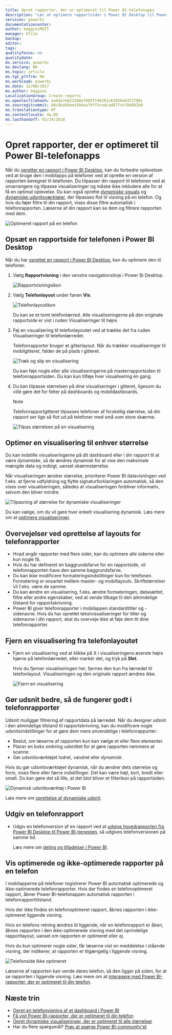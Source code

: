 ```yaml
---
title: Opret rapporter, der er optimeret til Power BI-telefonapps
description: "Lær at optimere rapportsider i Power BI Desktop til Power BI-telefonapps."
services: powerbi
documentationcenter: 
author: maggiesMSFT
manager: kfile
backup: 
editor: 
tags: 
qualityfocus: no
qualitydate: 
ms.service: powerbi
ms.devlang: NA
ms.topic: article
ms.tgt_pltfrm: NA
ms.workload: powerbi
ms.date: 12/08/2017
ms.author: maggies
LocalizationGroup: Create reports
ms.openlocfilehash: ea6da7eb23268e7605ff46281c63030a6d72798c
ms.sourcegitcommit: 88c8ba8dee4384ea7bff5cedcad67fce784d92b0
ms.translationtype: HT
ms.contentlocale: da-DK
ms.lasthandoff: 02/24/2018
---
```

# <a name="create-reports-optimized-for-the-power-bi-phone-apps"></a>Opret rapporter, der er optimeret til Power BI-telefonapps
Når du [opretter en rapport i Power BI Desktop](desktop-report-view.md), kan du forbedre oplevelsen ved at bruge den i mobilapps på telefoner ved at oprette en version af rapporten beregnet til telefonen. Du tilpasser din rapport til telefonen ved at omarrangere og tilpasse visualiseringer og måske ikke inkludere alle for at få en optimal oplevelse. Du kan også oprette [*dynamiske* visuals](#optimize-a-visual-for-any-size) og [dynamiske udsnitsværktøjer](#enhance-slicers-to-to-work-well-in-phone-reports), der tilpasses flot til visning på en telefon. Og hvis du føjer filtre til din rapport, vises disse filtre automatisk i telefonrapporten. Læserne af din rapport kan se dem og filtrere rapporten med dem.

![Optimeret rapport på en telefon](media/desktop-create-phone-report/07-power-bi-phone-report-portrait.png)

## <a name="lay-out-a-report-page-for-the-phone-in-power-bi-desktop"></a>Opsæt en rapportside for telefonen i Power BI Desktop
Når du har [oprettet en rapport i Power BI Desktop](desktop-report-view.md), kan du optimere den til telefoner.

1. Vælg **Rapportvisning** i den venstre navigationslinje i Power Bi Desktop.
   
    ![Rapportvisningsikon](media/desktop-create-phone-report/pbi_reportviewinpbidesigner_changeview.png)
2. Vælg **Telefonlayout** under fanen **Vis**.  
   
    ![Telefonlayoutikon](media/desktop-create-phone-report/power-bi-phone-layout-icon.png)
   
    Du kan se et tomt telefonlærred. Alle visualiseringerne på den originale rapportside er vist i ruden Visualiseringer til højre.
3. Føj en visualisering til telefonlayoutet ved at trække det fra ruden Visualiseringer til telefonlærredet.
   
    Telefonrapporter bruger et gitterlayout. Når du trækker visualiseringer til mobilgitteret, falder de på plads i gitteret.
   
    ![Træk og slip en visualisering](media/desktop-create-phone-report/02_dragging_and_droping_a_vis.gif)
   
    Du kan føje nogle eller alle visualiseringerne på masterrapportsiden til telefonrapportsiden. Du kan kun tilføje hver visualisering én gang.
4. Du kan tilpasse størrelsen på dine visualiseringer i gitteret, ligesom du ville gøre det for felter på dashboards og mobildashboards.
   
   > [!NOTE]
   > Telefonrapportgitteret tilpasses telefoner af forskellig størrelse, så din rapport ser lige så flot ud på telefoner med små som store skærme.
   > 
   > 
   
   ![Tilpas størrelsen på en visualisering](media/desktop-create-phone-report/03_resizing_a_viz_to_grid.gif)

## <a name="optimize-a-visual-for-any-size"></a>Optimer en visualisering til enhver størrelse
Du kan indstille visualiseringerne på dit dashboard eller i din rapport til at være *dynamiske*, så de ændres dynamisk for at vise den maksimale mængde data og indsigt, uanset skærmstørrelse. 

Når visualiseringen ændrer størrelse, prioriterer Power BI datavisningen ved f.eks. at fjerne udfyldning og flytte signaturforklaringen automatisk, så den vises over visualiseringen, således at visualiseringen forbliver informativ, selvom den bliver mindre.

![Tilpasning af størrelse for dynamiske visualiseringer](media/desktop-create-phone-report/power-bi-responsive-visual.gif)

Du kan vælge, om du vil gøre hver enkelt visualisering dynamisk. Læs mere om at [optimere visualiseringer](desktop-create-responsive-visuals.md).

## <a name="considerations-when-creating-phone-report-layouts"></a>Overvejelser ved oprettelse af layouts for telefonrapporter
* Hvad angår rapporter med flere sider, kan du optimere alle siderne eller kun nogle få. 
* Hvis du har defineret en baggrundsfarve for en rapportside, vil telefonrapporten have den samme baggrundsfarve.
* Du kan ikke modificere formateringsindstillinger kun for telefonen. Formatering er ensartet mellem master- og mobillayouts. Skriftstørrelser vil f.eks. være de samme.
* Du kan ændre en visualisering, f.eks. ændre formateringen, datasættet, filtre eller andre egenskaber, ved at vende tilbage til den almindelige tilstand for rapportskrivning.
* Power BI giver telefonrapporter i mobilappen standardtitler og -sidenavne. Hvis du har oprettet tekstvisualiseringer for titler og sidenavne i din rapport, skal du overveje ikke at føje dem til dine telefonrapporter.     

## <a name="remove-a-visual-from-the-phone-layout"></a>Fjern en visualisering fra telefonlayoutet
* Fjern en visualisering ved at klikke på X i visualiseringens øverste højre hjørne på telefonlærredet, eller markér det, og tryk på **Slet**.
  
   Hvis du fjerner visualiseringen her, fjernes den kun fra lærredet til telefonlayout. Visualiseringen og den originale rapport ændres ikke.
  
   ![Fjern en visualisering](media/desktop-create-phone-report/05_removing_a_vis.gif)

## <a name="enhance-slicers-to-to-work-well-in-phone-reports"></a>Gør udsnit bedre, så de fungerer godt i telefonrapporter
Udsnit muliggør filtrering af rapportdata på lærredet. Når du designer udsnit i den almindelige tilstand til rapportskrivning, kan du modificere nogle udsnitsindstillinger for at gøre dem mere anvendelige i telefonrapporter:

* Beslut, om læserne af rapporten kun kan vælge et eller flere elementer.
* Placer en boks omkring udsnittet for at gøre rapporten nemmere at scanne.
* Gør udsnitsværktøjet lodret, vandret eller *dynamisk*. 

Hvis du gør udsnitsværktøjet dynamisk, når du ændrer dets størrelse og form, vises flere eller færre indstillinger. Det kan være højt, kort, bredt eller smalt. Du kan gøre det så lille, at det blot bliver et filterikon på rapportsiden. 

![Dynamisk udsnitsværktøj i Power Bi](media/desktop-create-phone-report/power-bi-slicer-2-rows.png)

Læs mere om [oprettelse af dynamiske udsnit](power-bi-slicer-filter-responsive.md).

## <a name="publish-a-phone-report"></a>Udgiv en telefonrapport
* Udgiv en telefonversion af en rapport ved at [udgive hovedrapporten fra Power BI Desktop til Power BI-tjenesten](desktop-upload-desktop-files.md), så udgives telefonversionen på samme tid.
  
    Læs mere om [deling og tilladelser i Power BI](service-how-to-collaborate-distribute-dashboards-reports.md).

## <a name="view-optimized-and-unoptimized-reports-on-a-phone"></a>Vis optimerede og ikke-optimerede rapporter på en telefon
I mobilapperne på telefoner registrerer Power BI automatisk optimerede og ikke-optimerede telefonrapporter. Hvis der findes en telefonoptimeret rapport, åbner Power BI-telefonappen automatisk rapporten i telefonrapporttilstand.

Hvis der ikke findes en telefonoptimeret rapport, åbnes rapporten i ikke-optimeret liggende visning.  

Hvis en telefons retning ændres til liggende, når en telefonrapport er åben, åbnes rapporten i den ikke-optimerede visning med det oprindelige rapportlayout, uanset om rapporten er optimeret eller ej.

Hvis du kun optimerer nogle sider, får læserne vist en meddelelse i stående visning, der indikerer, at rapporten er tilgængelig i liggende visning.

![Telefonside ikke optimeret](media/desktop-create-phone-report/06-power-bi-phone-report-page-not-optimized.png)

Læserne af rapporten kan vende deres telefon, så den ligger på siden, for at se rapporten i liggende visning. Læs mere om at [interagere med Power BI-rapporter, der er optimeret til din telefon](mobile-apps-view-phone-report.md).

## <a name="next-steps"></a>Næste trin
* [Opret en telefonvisning af et dashboard i Power BI](service-create-dashboard-mobile-phone-view.md)
* [Få vist Power BI-rapporter, der er optimeret til din telefon](mobile-apps-view-phone-report.md)
* [Opret dynamiske visualiseringer, der er optimeret til alle størrelser](desktop-create-responsive-visuals.md)
* Har du flere spørgsmål? [Prøv at spørge Power BI-community'et](http://community.powerbi.com/)

